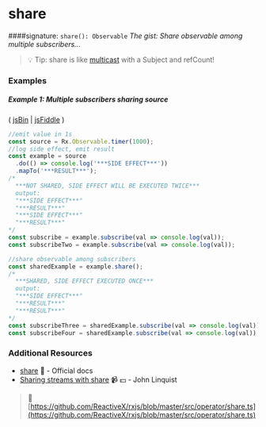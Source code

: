 # share
####signature: `share(): Observable`
*The gist: Share observable among multiple subscribers...*

> :bulb: Tip: share is like [multicast](multicast.md) with a Subject and refCount!

### Examples

##### Example 1: Multiple subscribers sharing source

( [jsBin](http://jsbin.com/jobiyomari/1/edit?js,console) | [jsFiddle](https://jsfiddle.net/btroncone/Lmesxxaq/) )

```js
//emit value in 1s
const source = Rx.Observable.timer(1000);
//log side effect, emit result
const example = source
  .do(() => console.log('***SIDE EFFECT***'))
  .mapTo('***RESULT***');
/*
  ***NOT SHARED, SIDE EFFECT WILL BE EXECUTED TWICE***
  output: 
  "***SIDE EFFECT***"
  "***RESULT***"
  "***SIDE EFFECT***"
  "***RESULT***"
*/
const subscribe = example.subscribe(val => console.log(val));
const subscribeTwo = example.subscribe(val => console.log(val));

//share observable among subscribers
const sharedExample = example.share();
/*
  ***SHARED, SIDE EFFECT EXECUTED ONCE***
  output: 
  "***SIDE EFFECT***"
  "***RESULT***"
  "***RESULT***"
*/
const subscribeThree = sharedExample.subscribe(val => console.log(val));
const subscribeFour = sharedExample.subscribe(val => console.log(val));
```


### Additional Resources
* [share](http://reactivex.io/rxjs/class/es6/Observable.js~Observable.html#instance-method-share) :newspaper: - Official docs
* [Sharing streams with share](https://egghead.io/lessons/rxjs-sharing-streams-with-share?course=step-by-step-async-javascript-with-rxjs) :video_camera: :dollar: - John Linquist


> :file_folder: [https://github.com/ReactiveX/rxjs/blob/master/src/operator/share.ts](https://github.com/ReactiveX/rxjs/blob/master/src/operator/share.ts)